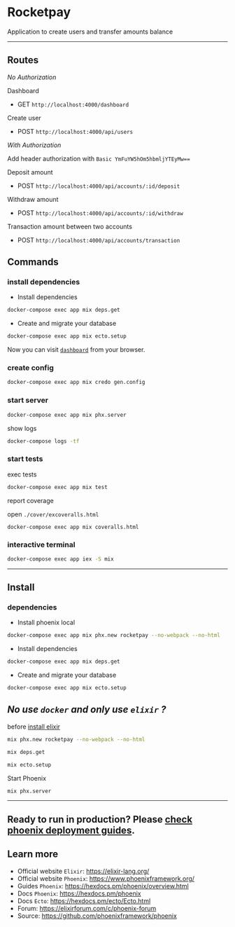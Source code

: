 # Rocketpay

Application to create users and transfer amounts balance

---

## Routes

_No Authorization_

Dashboard

- GET `http://localhost:4000/dashboard`

Create user

- POST `http://localhost:4000/api/users`

_With Authorization_

Add header authorization with `Basic YmFuYW5hOm5hbmljYTEyMw==`

Deposit amount

- POST `http://localhost:4000/api/accounts/:id/deposit`

Withdraw amount

- POST `http://localhost:4000/api/accounts/:id/withdraw`

Transaction amount between two accounts

- POST `http://localhost:4000/api/accounts/transaction`

## Commands

### install dependencies

- Install dependencies

```bash
docker-compose exec app mix deps.get
```

- Create and migrate your database

```bash
docker-compose exec app mix ecto.setup
```

Now you can visit [`dashboard`](http://localhost:4000/dashboard) from your browser.

### create config

```bash
docker-compose exec app mix credo gen.config
```

### start server

```bash
docker-compose exec app mix phx.server
```

show logs

```bash
docker-compose logs -tf
```

### start tests

exec tests

```bash
docker-compose exec app mix test
```

report coverage

open `./cover/excoveralls.html`

```
docker-compose exec app mix coveralls.html
```

### interactive terminal

```bash
docker-compose exec app iex -S mix
```

---

## Install

### dependencies

- Install phoenix local

```bash
docker-compose exec app mix phx.new rocketpay --no-webpack --no-html
```

- Install dependencies

```bash
docker-compose exec app mix deps.get
```

- Create and migrate your database

```bash
docker-compose exec app mix ecto.setup
```

## _No use `docker` and only use `elixir` ?_

before [install elixir](https://elixir-lang.org/install.html)

```bash
mix phx.new rocketpay --no-webpack --no-html
```

```bash
mix deps.get
```

```bash
mix ecto.setup
```

Start Phoenix

```bash
mix phx.server
```

---

## Ready to run in production? Please [check phoenix deployment guides](https://hexdocs.pm/phoenix/deployment.html).

## Learn more

- Official website `Elixir`: <https://elixir-lang.org/>
- Official website `Phoenix`: <https://www.phoenixframework.org/>
- Guides `Phoenix`: <https://hexdocs.pm/phoenix/overview.html>
- Docs `Phoenix`: <https://hexdocs.pm/phoenix>
- Docs `Ecto`: <https://hexdocs.pm/ecto/Ecto.html>
- Forum: <https://elixirforum.com/c/phoenix-forum>
- Source: <https://github.com/phoenixframework/phoenix>

